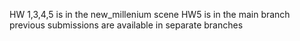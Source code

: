 HW 1,3,4,5 is in the new_millenium scene
HW5 is in the main branch
previous submissions are available in separate branches
